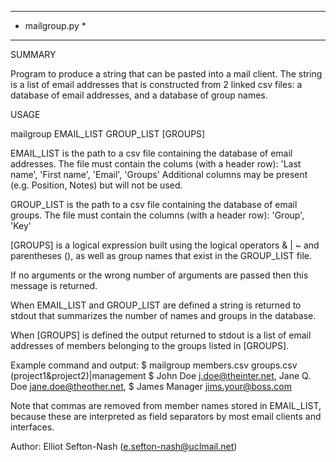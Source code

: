   ******************
  *  mailgroup.py  *
  ******************

  SUMMARY

  Program to produce a string that can be pasted into a mail client. The
  string is a list of email addresses that is constructed from 2 linked csv
  files: a database of email addresses, and a database of group names.

  USAGE

  mailgroup EMAIL_LIST GROUP_LIST [GROUPS]

  EMAIL_LIST is the path to a csv file containing the database of email
          addresses. The file must contain the colums (with a header row):
                  'Last name', 'First name', 'Email', 'Groups'
          Additional columns may be present (e.g. Position, Notes) but will
          not be used.

  GROUP_LIST is the path to a csv file containing the database of email
          groups. The file must contain the columns (with a header row):
              'Group', 'Key'

  [GROUPS]   is a logical expression built using the logical operators & | ~
          and parentheses (), as well as group names that exist in
          the GROUP_LIST file.

  If no arguments or the wrong number of arguments are passed then this
  message is returned.

  When EMAIL_LIST and GROUP_LIST are defined a string is returned to stdout
  that summarizes the number of names and groups in the database.

  When [GROUPS] is defined the output returned to stdout is a list of email
  addresses of members belonging to the groups listed in [GROUPS].

  Example command and output:
      $  mailgroup members.csv groups.csv (project1&project2)|management
      $  John Doe <j.doe@theinter.net>, Jane Q. Doe <jane.doe@theother.net>,
      $  James Manager <jims.your@boss.com>

  Note that commas are removed from member names stored in EMAIL_LIST, because
  these are interpreted as field separators by most email clients and
  interfaces.

  Author: Elliot Sefton-Nash (e.sefton-nash@uclmail.net)
